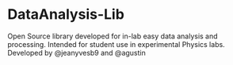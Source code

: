 # DataAnalysis-Lib
Open Source library developed for in-lab easy data analysis and processing. Intended for student use in experimental Physics labs. Developed by @jeanyvesb9 and @agustin
